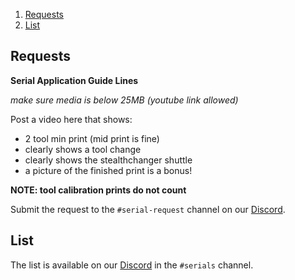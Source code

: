 1. [Requests](#requests)
2. [List](#list)

## Requests

**Serial Application Guide Lines**

*make sure media is below 25MB (youtube link allowed)*

Post a video here that shows:
* 2 tool min print (mid print is fine)
* clearly shows a tool change
* clearly shows the stealthchanger shuttle
* a picture of the finished print is a bonus!

**NOTE: tool calibration prints do not count**

Submit the request to the `#serial-request` channel on our [Discord](https://discord.gg/jJs73c6vSc).


## List

The list is available on our [Discord](https://discord.gg/jJs73c6vSc) in the `#serials` channel.
